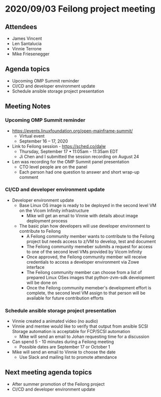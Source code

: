 # 2020/09/03 Feilong project meeting

## Attendees
- James Vincent
- Len Santalucia
- Vinnie Terrone
- Mike Friesenegger

## Agenda topics
- Upcoming OMP Summit reminder
- CI/CD and developer environment update
- Schedule ansible storage project presentation

## Meeting Notes

### Upcoming OMP Summit reminder
- https://events.linuxfoundation.org/open-mainframe-summit/
  - Virtual event
  - September 16 – 17, 2020
- Link to Feilong session - https://sched.co/dalw
  - Thursday, September 17 • 11:05am - 11:35am EDT
  - Ji Chen and I submitted the session recording on August 24
- Len was recording for the OMP Summit panel presentation
  - CTO level people are on the panel
  - Each person had one question to answer and short wrap-up comment

### CI/CD and developer environment update
- Developer environment update
  - Base Linux OS image is ready to be deployed in the second level VM on the Vicom Infinity infrastructure
    - Mike will get an email to Vinnie with details about image deployment process
  - The basic plan how developers will use developer environment to contribute to Feilong
    - A Feilong community member wants to contribute to the Feilong project but needs access to z/VM to develop, test and document
    - The Feilong community memeber submits a request for access to one of the second level VMs provided by Vicom Infinity
    - Once approved, the Feilong community member will receive credentials to access a developer environment via Zowe interface
    - The Feilong community member can choose from a list of prepared Linux OSes images that python-zvm-sdk development will be done on
    - Once the Feilong community memeber's development effort is complete, the second level VM assign to that person will be available for future contribution efforts

### Schedule ansible storage project presentation
- Vinnie created a animated video (no audio)
- Vinnie and mentee would like to verify that output from ansible SCSI Storage automation is acceptable for FCP/SCSI automation
  - Mike will send an email to Johan requesting time for a discussion
- Can spend 5 - 10 minutes during a Feilong meeting
  - Possible dates are September 17 or October 1
- Mike will send an email to Vinnie to choose the date
  - Use Slack and mailing list to promote attendance

## Next meeting agenda topics
- After summer promotion of the Feilong project
- CI/CD and developer environment update
